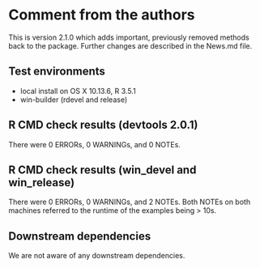 # Comment from the authors
This is version 2.1.0 which adds important, previously removed methods back to the package. 
Further changes are described in the News.md file. 

## Test environments
* local install on OS X 10.13.6, R 3.5.1
* win-builder (rdevel and release)

## R CMD check results (devtools 2.0.1)
There were 0 ERRORs, 0 WARNINGs, and 0 NOTEs.

## R CMD check results (win_devel and win_release)
There were 0 ERRORs, 0 WARNINGs, and 2 NOTEs. 
Both NOTEs on both machines referred to the runtime of the examples being > 10s.

## Downstream dependencies
We are not aware of any downstream dependencies.
